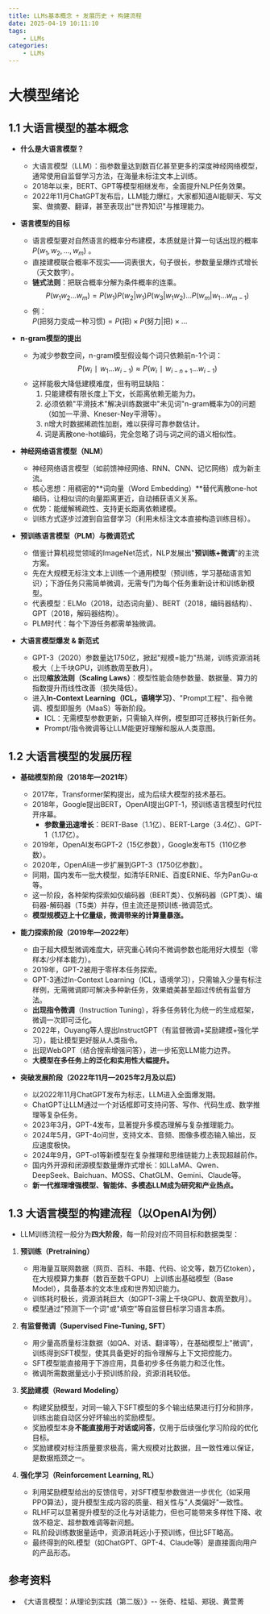 ```yaml
---
title: LLMs基本概念 + 发展历史 + 构建流程
date: 2025-04-19 10:11:10
tags:
    - LLMs
categories:
    - LLMs
---
```


# 大模型绪论

## 1.1 大语言模型的基本概念

- **什么是大语言模型？**
    - 大语言模型（LLM）：指参数量达到数百亿甚至更多的深度神经网络模型，通常使用自监督学习方法，在海量未标注文本上训练。
    - 2018年以来，BERT、GPT等模型相继发布，全面提升NLP任务效果。
    - 2022年11月ChatGPT发布后，LLM能力爆红，大家都知道AI能聊天、写文案、做摘要、翻译，甚至表现出"世界知识"与推理能力。
        
- **语言模型的目标**
    - 语言模型要对自然语言的概率分布建模，本质就是计算一句话出现的概率 $P(w_1, w_2, ..., w_m)$ 。
    - 直接建模联合概率不现实——词表很大，句子很长，参数量呈爆炸式增长（天文数字）。
    - **链式法则**：把联合概率分解为条件概率的连乘。  
        $$P(w_1w_2...w_m) = P(w_1)P(w_2|w_1)P(w_3|w_1w_2)...P(w_m|w_1...w_{m-1})$$
    - 例：  
        $P(\text{把努力变成一种习惯}) = P(\text{把}) \times P(\text{努力}|\text{把}) \times ...$
        
- **n-gram模型的提出**
    - 为减少参数空间，n-gram模型假设每个词只依赖前n-1个词：  
        $$P(w_i∣w_1...w_{i−1})≈P(w_i∣w_{i−n+1}...w_{i−1})$$
    - 这样能极大降低建模难度，但有明显缺陷：
        1. 只能建模有限长度上下文，长距离依赖无能为力。
        2. 必须依赖"平滑技术"解决训练数据中"未见词"n-gram概率为0的问题（如加一平滑、Kneser-Ney平滑等）。
        3. n增大时数据稀疏性加剧，难以获得可靠参数估计。
        4. 词是离散one-hot编码，完全忽略了词与词之间的语义相似性。
            
- **神经网络语言模型（NLM）**
    - 神经网络语言模型（如前馈神经网络、RNN、CNN、记忆网络）成为新主流。
    - 核心思想：用稠密的**词向量（Word Embedding）**替代离散one-hot编码，让相似词的向量距离更近，自动捕获语义关系。
    - 优势：能缓解稀疏性、支持更长距离依赖建模。
    - 训练方式逐步过渡到自监督学习（利用未标注文本直接构造训练目标）。
        
- **预训练语言模型（PLM）与微调范式**
    - 借鉴计算机视觉领域的ImageNet范式，NLP发展出"**预训练+微调**"的主流方案。
    - 先在大规模无标注文本上训练一个通用模型（预训练，学习基础语言知识）；下游任务只需简单微调，无需专门为每个任务重新设计和训练新模型。
    - 代表模型：ELMo（2018，动态词向量）、BERT（2018，编码器结构）、GPT（2018，解码器结构）。
    - PLM时代：每个下游任务都需单独微调。
        
- **大语言模型爆发 & 新范式**
    - GPT-3（2020）参数量达1750亿，掀起"规模=能力"热潮，训练资源消耗极大（上千块GPU，训练数周至数月）。
    - 出现**缩放法则（Scaling Laws）**：模型性能会随参数量、数据量、算力的指数提升而线性改善（损失降低）。
    - 进入**In-Context Learning（ICL，语境学习）**、"Prompt工程"、指令微调、模型即服务（MaaS）等新阶段。
        - ICL：无需模型参数更新，只需输入样例，模型即可迁移执行新任务。
        - Prompt/指令微调等让LLM能更好理解和服从人类意图。


## 1.2 大语言模型的发展历程

- **基础模型阶段（2018年—2021年）**
	- 2017年，Transformer架构提出，成为后续大模型的技术基石。
	- 2018年，Google提出BERT，OpenAI提出GPT-1，预训练语言模型时代拉开序幕。
	    - **参数量迅速增长**：BERT-Base（1.1亿）、BERT-Large（3.4亿）、GPT-1（1.17亿）。
	- 2019年，OpenAI发布GPT-2（15亿参数），Google发布T5（110亿参数）。
	- 2020年，OpenAI进一步扩展到GPT-3（1750亿参数）。
	- 同期，国内发布一批大模型，如清华ERNIE、百度ERNIE、华为PanGu-α等。
	- 这一阶段，各种架构探索如仅编码器（BERT类）、仅解码器（GPT类）、编码器-解码器（T5类）并存，但主流还是预训练-微调范式。
	- **模型规模迈上十亿量级，微调带来的计算量暴涨。**
    
- **能力探索阶段（2019年—2022年）**
	- 由于超大模型微调难度大，研究重心转向不微调参数也能用好大模型（零样本/少样本能力）。
	- 2019年，GPT-2被用于零样本任务探索。
	- GPT-3通过In-Context Learning（ICL，语境学习），只需输入少量有标注样例，无需微调即可解决多种新任务，效果媲美甚至超过传统有监督方法。
	- **出现指令微调**（Instruction Tuning），将多任务转化为统一的生成框架，微调一次即可泛化。
	- 2022年，Ouyang等人提出InstructGPT（有监督微调+奖励建模+强化学习），能让模型更好服从人类指令。
	- 出现WebGPT（结合搜索增强问答），进一步拓宽LLM能力边界。
	- **大模型在多任务上的泛化和实用性大幅提升。**

- **突破发展阶段（2022年11月—2025年2月及以后）**
	- 以2022年11月ChatGPT发布为标志，LLM进入全面爆发期。
	- ChatGPT让LLM通过一个对话框即可支持问答、写作、代码生成、数学推理等复杂任务。
	- 2023年3月，GPT-4发布，显著提升多模态理解与复杂推理能力。
	- 2024年5月，GPT-4o问世，支持文本、音频、图像多模态输入输出，反应速度极快。
	- 2024年9月，GPT-o1等新模型在复杂推理和思维链能力上表现超越前作。
	- 国内外开源和闭源模型数量爆炸式增长：如LLaMA、Qwen、DeepSeek、Baichuan、MOSS、ChatGLM、Gemini、Claude等。
	- **新一代推理增强模型、智能体、多模态LLM成为研究和产业热点。**
    
## 1.3 大语言模型的构建流程（以OpenAI为例）

- LLM训练流程一般分为**四大阶段**，每一阶段对应不同目标和数据类型：
1. **预训练（Pretraining）**
    - 用海量互联网数据（网页、百科、书籍、代码、论文等，数万亿token），在大规模算力集群（数百至数千GPU）上训练出基础模型（Base Model），具备基本的文本生成和世界知识能力。
    - 训练耗时极长，资源消耗巨大（如GPT-3需上千块GPU、数周至数月）。
    - 模型通过"预测下一个词"或"填空"等自监督目标学习语言本质。
        
2. **有监督微调（Supervised Fine-Tuning, SFT）**
    - 用少量高质量标注数据（如QA、对话、翻译等），在基础模型上"微调"，训练得到SFT模型，使其具备更好的指令理解与上下文把控能力。
    - SFT模型能直接用于下游应用，具备初步多任务能力和泛化性。
    - 微调所需数据量远小于预训练阶段，资源消耗较低。
        
3. **奖励建模（Reward Modeling）**
    - 构建奖励模型，对同一输入下SFT模型的多个输出结果进行打分和排序，训练出能自动区分好坏输出的奖励模型。
    - 奖励模型本身**不能直接用于对话或问答**，仅用于后续强化学习阶段的优化目标。
    - 奖励建模对标注质量要求极高，需大规模对比数据，且一致性难以保证，是数据瓶颈之一。
        
4. **强化学习（Reinforcement Learning, RL）**
    - 利用奖励模型给出的反馈信号，对SFT模型参数做进一步优化（如采用PPO算法），提升模型生成内容的质量、相关性与"人类偏好"一致性。
    - RLHF可以显著提升模型的泛化与对话能力，但也可能带来多样性下降、收敛不稳定、超参数难调等新问题。
    - RL阶段训练数据量适中，资源消耗远小于预训练，但比SFT略高。
    - 最终得到的RL模型（如ChatGPT、GPT-4、Claude等）是直接面向用户的产品形态。


## 参考资料

- 《大语言模型：从理论到实践（第二版）》-- 张奇、桂韬、郑锐、黄萱菁

